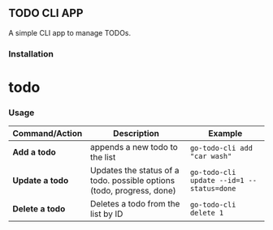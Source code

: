 ## TODO CLI APP
A simple CLI app to manage TODOs.

### Installation
# todo

### Usage

| Command/Action             | Description                                                            | Example                                         |
|----------------------------|------------------------------------------------------------------------|-------------------------------------------------|
|    **Add a todo**          | appends a new todo to the list                                         | `go-todo-cli add "car wash"`                    |
| **Update a todo**          | Updates the status of a todo. possible options (todo, progress, done)  | `go-todo-cli update --id=1 --status=done`       |
| **Delete a todo**          | Deletes a todo from the list by ID                                     | `go-todo-cli delete 1`                          |

